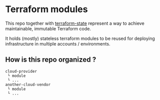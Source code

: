 # Terraform modules

This repo together with [terraform-state](https://github.com/dragos-sutu/terraform-state) represent a way to achieve maintainable, immutable Terraform code.

It holds (mostly) stateless terraform modules to be reused for deploying infrastructure in multiple accounts / environments.

## How is this repo organized ?

```
cloud-provider
 └ module
 └ ...
another-cloud-vendor
 └ module
 └ ...
```
